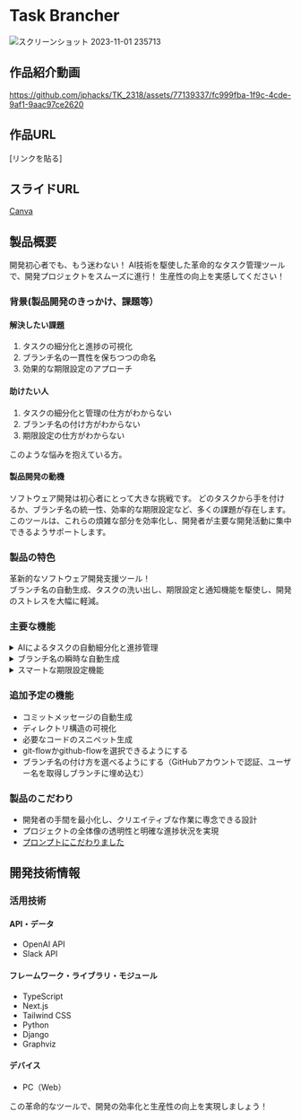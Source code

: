 # Task Brancher

![スクリーンショット 2023-11-01 235713](https://github.com/jphacks/TK_2318/assets/77139337/36c631f2-b7fc-4ccf-85ec-1f3ba75792b7)

## 作品紹介動画



https://github.com/jphacks/TK_2318/assets/77139337/fc999fba-1f9c-4cde-9af1-9aac97ce2620



## 作品URL
[リンクを貼る]

## スライドURL
[Canva](https://www.canva.com/design/DAFyiDKr9oM/279IUhFJexGCIqPiKevNfQ/view?utm_content=DAFyiDKr9oM&utm_campaign=designshare&utm_medium=link&utm_source=editor)


## 製品概要
開発初心者でも、もう迷わない！
AI技術を駆使した革命的なタスク管理ツールで、開発プロジェクトをスムーズに進行！
生産性の向上を実感してください！


### 背景(製品開発のきっかけ、課題等）

#### 解決したい課題
1. タスクの細分化と進捗の可視化
2. ブランチ名の一貫性を保ちつつの命名
3. 効果的な期限設定のアプローチ

#### 助けたい人
1. タスクの細分化と管理の仕方がわからない
2. ブランチ名の付け方がわからない
3. 期限設定の仕方がわからない
   
このような悩みを抱えている方。


#### 製品開発の動機
ソフトウェア開発は初心者にとって大きな挑戦です。
どのタスクから手を付けるか、ブランチ名の統一性、効率的な期限設定など、多くの課題が存在します。
このツールは、これらの煩雑な部分を効率化し、開発者が主要な開発活動に集中できるようサポートします。


### 製品の特色
革新的なソフトウェア開発支援ツール！  
ブランチ名の自動生成、タスクの洗い出し、期限設定と通知機能を駆使し、開発のストレスを大幅に軽減。


### 主要な機能
<details>
<summary>AIによるタスクの自動細分化と進捗管理</summary>
   
- タスク管理をシンプルに、進捗も一目で分かる

</details>

<details>
<summary>ブランチ名の瞬時な自動生成</summary>
   
- ブランチ名の一貫性を確保しつつ、瞬時に生成

</details>

<details>
<summary>スマートな期限設定機能</summary>
   
- タスクの期限を自動で提案し、通知でリマインド

</details>


### 追加予定の機能
- コミットメッセージの自動生成
- ディレクトリ構造の可視化
- 必要なコードのスニペット生成
- git-flowかgithub-flowを選択できるようにする
- ブランチ名の付け方を選べるようにする（GitHubアカウントで認証、ユーザー名を取得しブランチに埋め込む）

### 製品のこだわり
- 開発者の手間を最小化し、クリエイティブな作業に専念できる設計
- プロジェクトの全体像の透明性と明確な進捗状況を実現
- [プロンプトにこだわりました](https://github.com/jphacks/TK_2318/blob/feature/backend/backend/api/views.py) 


## 開発技術情報

### 活用技術
#### API・データ
* OpenAI API
* Slack API

#### フレームワーク・ライブラリ・モジュール
* TypeScript
* Next.js
* Tailwind CSS
* Python
* Django
* Graphviz

#### デバイス
* PC（Web）

この革命的なツールで、開発の効率化と生産性の向上を実現しましょう！
